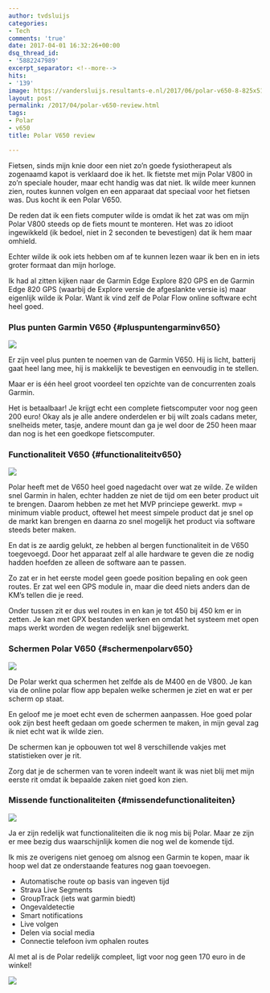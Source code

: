 ```yaml
---
author: tvdsluijs
categories:
- Tech
comments: 'true'
date: 2017-04-01 16:32:26+00:00
dsq_thread_id:
- '5882247989'
excerpt_separator: <!--more-->
hits:
- '139'
image: https://vandersluijs.resultants-e.nl/2017/06/polar-v650-8-825x510.jpg
layout: post
permalink: /2017/04/polar-v650-review.html
tags:
- Polar
- v650
title: Polar V650 review

---
```

Fietsen, sinds mijn knie door een niet zo&#8217;n goede fysiotherapeut als zogenaamd kapot is verklaard doe ik het. Ik fietste met mijn Polar V800 in zo&#8217;n speciale houder, maar echt handig was dat niet. Ik wilde meer kunnen zien, routes kunnen volgen en een apparaat dat speciaal voor het fietsen was. Dus kocht ik een Polar V650.
<!--more-->
De reden dat ik een fiets computer wilde is omdat ik het zat was om mijn Polar V800 steeds op de fiets mount te monteren. Het was zo idioot ingewikkeld (ik bedoel, niet in 2 seconden te bevestigen) dat ik hem maar omhield.

Echter wilde ik ook iets hebben om af te kunnen lezen waar ik ben en in iets groter formaat dan mijn horloge.

Ik had al zitten kijken naar de Garmin Edge Explore 820 GPS en de Garmin Edge 820 GPS (waarbij de Explore versie de afgeslankte versie is) maar eigenlijk wilde ik Polar. Want ik vind zelf de Polar Flow online software echt heel goed.

### Plus punten Garmin V650 {#pluspuntengarminv650}<section id="image-uploader-2227" class="js-drop-zone"> 

<div id="ember2234" class="ember-view">
  <div class="gh-image-uploader -with-image">
    <div>
      <img src="https://itheo.nl/images/2017/04/polar-v650---5.jpg" />
    </div>
  </div>
</div></section> 

Er zijn veel plus punten te noemen van de Garmin V650. Hij is licht, batterij gaat heel lang mee, hij is makkelijk te bevestigen en eenvoudig in te stellen.

Maar er is één heel groot voordeel ten opzichte van de concurrenten zoals Garmin.

Het is betaalbaar! Je krijgt echt een complete fietscomputer voor nog geen 200 euro! Okay als je alle andere onderdelen er bij wilt zoals cadans meter, snelheids meter, tasje, andere mount dan ga je wel door de 250 heen maar dan nog is het een goedkope fietscomputer.

### Functionaliteit V650 {#functionaliteitv650}<section id="image-uploader-2228" class="js-drop-zone"> 

<div id="ember2238" class="ember-view">
  <div class="gh-image-uploader -with-image">
    <div>
      <img src="https://itheo.nl/images/2017/04/polar-v650---8.jpg" />
    </div>
  </div>
</div></section> 

Polar heeft met de V650 heel goed nagedacht over wat ze wilde. Ze wilden snel Garmin in halen, echter hadden ze niet de tijd om een beter product uit te brengen. Daarom hebben ze met het MVP princiepe gewerkt. mvp = minimum viable product, oftewel het meest simpele product dat je snel op de markt kan brengen en daarna zo snel mogelijk het product via software steeds beter maken.

En dat is ze aardig gelukt, ze hebben al bergen functionaliteit in de V650 toegevoegd. Door het apparaat zelf al alle hardware te geven die ze nodig hadden hoefden ze alleen de software aan te passen.

Zo zat er in het eerste model geen goede position bepaling en ook geen routes. Er zat wel een GPS module in, maar die deed niets anders dan de KM&#8217;s tellen die je reed.

Onder tussen zit er dus wel routes in en kan je tot 450 bij 450 km er in zetten. Je kan met GPX bestanden werken en omdat het systeem met open maps werkt worden de wegen redelijk snel bijgewerkt.

### Schermen Polar V650 {#schermenpolarv650}<section id="image-uploader-2229" class="js-drop-zone"> 

<div id="ember2242" class="ember-view">
  <div class="gh-image-uploader -with-image">
    <div>
      <img src="https://itheo.nl/images/2017/04/polar-v650---3.jpg" />
    </div>
  </div>
</div></section> 

De Polar werkt qua schermen het zelfde als de M400 en de V800. Je kan via de online polar flow app bepalen welke schermen je ziet en wat er per scherm op staat.

En geloof me je moet echt even de schermen aanpassen. Hoe goed polar ook zijn best heeft gedaan om goede schermen te maken, in mijn geval zag ik niet echt wat ik wilde zien.

De schermen kan je opbouwen tot wel 8 verschillende vakjes met statistieken over je rit.

Zorg dat je de schermen van te voren indeelt want ik was niet blij met mijn eerste rit omdat ik bepaalde zaken niet goed kon zien.

### Missende functionaliteiten {#missendefunctionaliteiten}<section id="image-uploader-2230" class="js-drop-zone"> 

<div id="ember2246" class="ember-view">
  <div class="gh-image-uploader -with-image">
    <div>
      <img src="https://itheo.nl/images/2017/04/polar-v650---6.jpg" />
    </div>
  </div>
</div></section> 

Ja er zijn redelijk wat functionaliteiten die ik nog mis bij Polar. Maar ze zijn er mee bezig dus waarschijnlijk komen die nog wel de komende tijd.

Ik mis ze overigens niet genoeg om alsnog een Garmin te kopen, maar ik hoop wel dat ze onderstaande features nog gaan toevoegen.

  * Automatische route op basis van ingeven tijd
  * Strava Live Segments
  * GroupTrack (iets wat garmin biedt)
  * Ongevaldetectie
  * Smart notifications
  * Live volgen
  * Delen via social media
  * Connectie telefoon ivm ophalen routes

Al met al is de Polar redelijk compleet, ligt voor nog geen 170 euro in de winkel!<section id="image-uploader-2231" class="js-drop-zone"> 

<div id="ember2250" class="ember-view">
  <div class="gh-image-uploader -with-image">
    <div>
      <img src="https://itheo.nl/images/2017/04/polar-v650---9.jpg" />
    </div>
  </div>
</div></section> 
